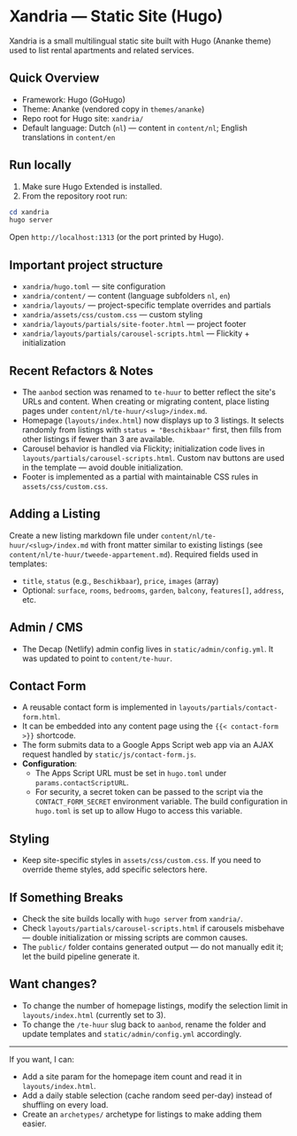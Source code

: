 # Xandria — Static Site (Hugo)

Xandria is a small multilingual static site built with Hugo (Ananke theme) used to list rental apartments and related services.

## Quick Overview
- Framework: Hugo (GoHugo)
- Theme: Ananke (vendored copy in `themes/ananke`)
- Repo root for Hugo site: `xandria/`
- Default language: Dutch (`nl`) — content in `content/nl`; English translations in `content/en`

## Run locally
1. Make sure Hugo Extended is installed.
2. From the repository root run:

```powershell
cd xandria
hugo server
```

Open `http://localhost:1313` (or the port printed by Hugo).

## Important project structure
- `xandria/hugo.toml` — site configuration
- `xandria/content/` — content (language subfolders `nl`, `en`)
- `xandria/layouts/` — project-specific template overrides and partials
- `xandria/assets/css/custom.css` — custom styling
- `xandria/layouts/partials/site-footer.html` — project footer
- `xandria/layouts/partials/carousel-scripts.html` — Flickity + initialization

## Recent Refactors & Notes
- The `aanbod` section was renamed to `te-huur` to better reflect the site's URLs and content. When creating or migrating content, place listing pages under `content/nl/te-huur/<slug>/index.md`.
- Homepage (`layouts/index.html`) now displays up to 3 listings. It selects randomly from listings with `status = "Beschikbaar"` first, then fills from other listings if fewer than 3 are available.
- Carousel behavior is handled via Flickity; initialization code lives in `layouts/partials/carousel-scripts.html`. Custom nav buttons are used in the template — avoid double initialization.
- Footer is implemented as a partial with maintainable CSS rules in `assets/css/custom.css`.

## Adding a Listing
Create a new listing markdown file under `content/nl/te-huur/<slug>/index.md` with front matter similar to existing listings (see `content/nl/te-huur/tweede-appartement.md`). Required fields used in templates:
- `title`, `status` (e.g., `Beschikbaar`), `price`, `images` (array)
- Optional: `surface`, `rooms`, `bedrooms`, `garden`, `balcony`, `features[]`, `address`, etc.

## Admin / CMS
- The Decap (Netlify) admin config lives in `static/admin/config.yml`. It was updated to point to `content/te-huur`.

## Contact Form
- A reusable contact form is implemented in `layouts/partials/contact-form.html`.
- It can be embedded into any content page using the `{{< contact-form >}}` shortcode.
- The form submits data to a Google Apps Script web app via an AJAX request handled by `static/js/contact-form.js`.
- **Configuration**:
    - The Apps Script URL must be set in `hugo.toml` under `params.contactScriptURL`.
    - For security, a secret token can be passed to the script via the `CONTACT_FORM_SECRET` environment variable. The build configuration in `hugo.toml` is set up to allow Hugo to access this variable.

## Styling
- Keep site-specific styles in `assets/css/custom.css`. If you need to override theme styles, add specific selectors here.

## If Something Breaks
- Check the site builds locally with `hugo server` from `xandria/`.
- Check `layouts/partials/carousel-scripts.html` if carousels misbehave — double initialization or missing scripts are common causes.
- The `public/` folder contains generated output — do not manually edit it; let the build pipeline generate it.

## Want changes?
- To change the number of homepage listings, modify the selection limit in `layouts/index.html` (currently set to 3).
- To change the `/te-huur` slug back to `aanbod`, rename the folder and update templates and `static/admin/config.yml` accordingly.

---

If you want, I can:
- Add a site param for the homepage item count and read it in `layouts/index.html`.
- Add a daily stable selection (cache random seed per-day) instead of shuffling on every load.
- Create an `archetypes/` archetype for listings to make adding them easier.

